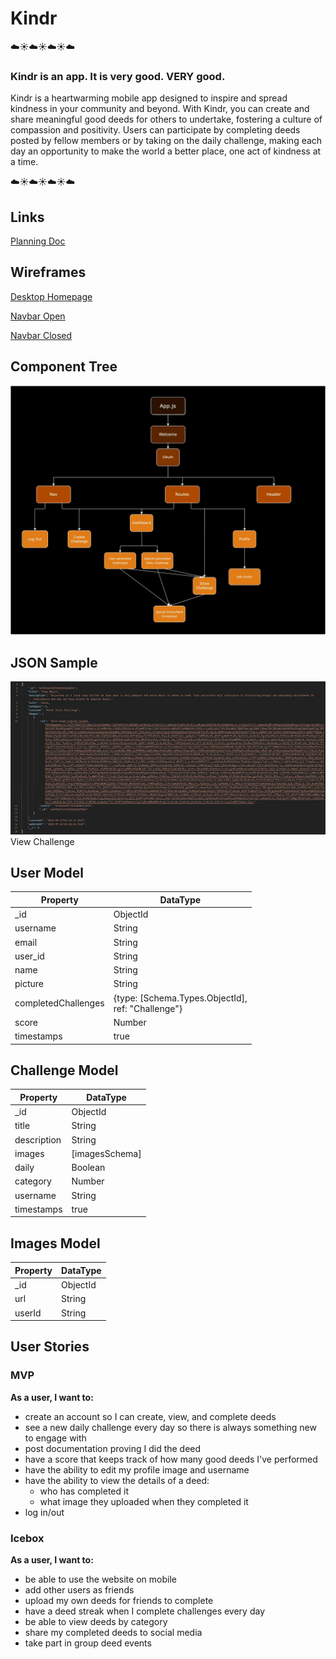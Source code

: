 # Kindr
☁️☀️☁️☀️☁️☀️☁️
### Kindr is an app. It is very good. VERY good.
Kindr is a heartwarming mobile app designed to inspire and spread kindness in your community and beyond. With Kindr, you can create and share meaningful good deeds for others to undertake, fostering a culture of compassion and positivity. Users can participate by completing deeds posted by fellow members or by taking on the daily challenge, making each day an opportunity to make the world a better place, one act of kindness at a time.

☁️☀️☁️☀️☁️☀️☁️
## Links
[Planning Doc](https://docs.google.com/spreadsheets/d/1kXggdpVkpJB4srXLQ7oCzz-bO5aigSFOcm3LXgskZB4/edit?usp=sharing)
## Wireframes
[Desktop Homepage](wireframes/desktop-welcomepage.jpg)

[Navbar Open](wireframes/mobile-sidebar-open.jpg)

[Navbar Closed](wireframes/userpage.jpg)


## Component Tree
![Component Tree](Planning-Doc/Component-Hierarchy.jpg)

## JSON Sample
![JSON Sample](Planning-Doc/JSON.jpg)
View Challenge

## User Model
| Property      | DataType |
| ----------- | ----------- |
| _id                   | ObjectId       |
| username              | String         |
| email                 | String         |
| user_id               | String         |
| name                  | String         |
| picture               | String         |
| completedChallenges   | {type: [Schema.Types.ObjectId],<br>ref: "Challenge"} |
| score                 | Number         |
| timestamps            | true           |

## Challenge Model
| Property      | DataType       |
| -----------   | -----------    |
| _id           | ObjectId       |
| title         | String         |
| description   | String         |
| images        | [imagesSchema] |
| daily         | Boolean        |
| category      | Number         |
| username      | String         |
| timestamps    | true           |

## Images Model
| Property    | DataType    |
| ----------- | ----------- |
| _id         | ObjectId    |
| url         | String      |
| userId      | String      |

## User Stories
### MVP
**As a user, I want to:**
- create an account so I can create, view, and complete deeds
- see a new daily challenge every day so there is always something new to engage with
- post documentation proving I did the deed
- have a score that keeps track of how many good deeds I've performed
- have the ability to edit my profile image and username
- have the ability to view the details of a deed:
    - who has completed it
    - what image they uploaded when they completed it
- log in/out
### Icebox
**As a user, I want to:**
- be able to use the website on mobile
- add other users as friends
- upload my own deeds for friends to complete
- have a deed streak when I complete challenges every day
- be able to view deeds by category
- share my completed deeds to social media
- take part in group deed events
